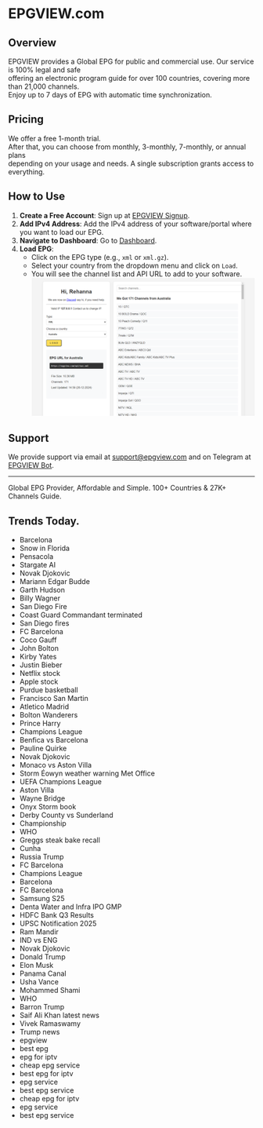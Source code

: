 # EPGVIEW.com



## Overview
EPGVIEW provides a Global EPG for public and commercial use. Our service is 100% legal and safe\
offering an electronic program guide for over 100 countries, covering more than 21,000 channels.\
Enjoy up to 7 days of EPG with automatic time synchronization.

## Pricing
We offer a free 1-month trial. \
After that, you can choose from monthly, 3-monthly, 7-monthly, or annual plans \
depending on your usage and needs. A single subscription grants access to everything.

## How to Use
1. **Create a Free Account**: Sign up at [EPGVIEW Signup](https://epgview.com/signup.php).
2. **Add IPv4 Address**: Add the IPv4 address of your software/portal where you want to load our EPG.
3. **Navigate to Dashboard**: Go to [Dashboard](https://epgview.com/dashboard.php).
4. **Load EPG**:
   - Click on the EPG type (e.g., `xml` or `xml.gz`).
   - Select your country from the dropdown menu and click on `Load`.
   - You will see the channel list and API URL to add to your software.
![EPGVIEW](img/dashboard.png)
## Support
We provide support via email at [support@epgview.com](mailto:support@epgview.com) and on Telegram at [EPGVIEW Bot](https://t.me/epgview_bot).

---

Global EPG Provider, Affordable and Simple. 100+ Countries & 27K+ Channels Guide.

## Trends Today.

- Barcelona
- Snow in Florida
- Pensacola
- Stargate AI
- Novak Djokovic
- Mariann Edgar Budde
- Garth Hudson
- Billy Wagner
- San Diego Fire
- Coast Guard Commandant terminated
- San Diego fires
- FC Barcelona
- Coco Gauff
- John Bolton
- Kirby Yates
- Justin Bieber
- Netflix stock
- Apple stock
- Purdue basketball
- Francisco San Martin
- Atletico Madrid
- Bolton Wanderers
- Prince Harry
- Champions League
- Benfica vs Barcelona
- Pauline Quirke
- Novak Djokovic
- Monaco vs Aston Villa
- Storm Éowyn weather warning Met Office
- UEFA Champions League
- Aston Villa
- Wayne Bridge
- Onyx Storm book
- Derby County vs Sunderland
- Championship
- WHO
- Greggs steak bake recall
- Cunha
- Russia Trump
- FC Barcelona
- Champions League
- Barcelona
- FC Barcelona
- Samsung S25
- Denta Water and Infra IPO GMP
- HDFC Bank Q3 Results
- UPSC Notification 2025
- Ram Mandir
- IND vs ENG
- Novak Djokovic
- Donald Trump
- Elon Musk
- Panama Canal
- Usha Vance
- Mohammed Shami
- WHO
- Barron Trump
- Saif Ali Khan latest news
- Vivek Ramaswamy
- Trump news
- epgview
- best epg
- epg for iptv
- cheap epg service
- best epg for iptv
- epg service
- best epg service
- cheap epg for iptv
- epg service
- best epg service
